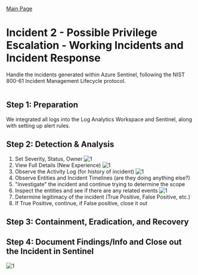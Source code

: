 [Main Page](https://github.com/davidj778/davidj778)

# Incident 2 - Possible Privilege Escalation - Working Incidents and Incident Response

Handle the incidents generated within Azure Sentinel, following the NIST 800-61 Incident Management Lifecycle protocol.
<p align="center">
<img src="https://i.imgur.com/5oSkomd.png" alt=""/>
</p>

<h2>Step 1: Preparation</h2>
We integrated all logs into the Log Analytics Workspace and Sentinel, along with setting up alert rules.

<h2>Step 2: Detection & Analysis</h2>

1. Set Severity, Status, Owner
![1](https://imgur.com/TFmOuxP.jpg)
2. View Full Details (New Experience)
![1](https://imgur.com/ZOf4nE5.jpg)
3. Observe the Activity Log (for history of incident)
![1](https://imgur.com/yxlNeiA.jpg)
4. Observe Entities and Incident Timelines (are they doing anything else?)
5. "Investigate" the incident and continue trying to determine the scope
6. Inspect the entities and see if there are any related events
![1](https://imgur.com/p6Q6Rsh.jpg)
7. Determine legitimacy of the incident (True Positive, False Positive, etc.)
8. If True Positive, continue, if False positive, close it out


<h2>Step 3: Containment, Eradication, and Recovery</h2>

<h2>Step 4: Document Findings/Info and Close out the Incident in Sentinel</h2>

![1](https://imgur.com/6iqVVda.jpg)
